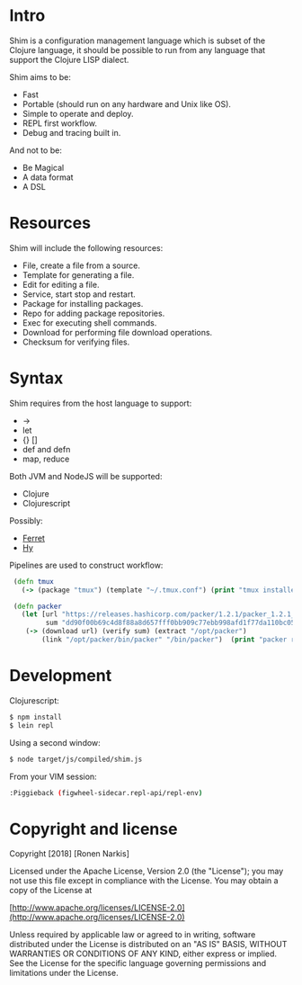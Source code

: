 # Intro

Shim is a configuration management language which is subset of the Clojure language, it should be possible to run from any language that support the Clojure LISP dialect.

Shim aims to be:

* Fast
* Portable (should run on any hardware and Unix like OS).
* Simple to operate and deploy.
* REPL first workflow.
* Debug and tracing built in.

And not to be:

* Be Magical
* A data format
* A DSL

# Resources

Shim will include the following resources:

* File, create a file from a source.
* Template for generating a file.
* Edit for editing a file.
* Service, start stop and restart.
* Package for installing packages.
* Repo for adding package repositories.
* Exec for executing shell commands.
* Download for performing file download operations.
* Checksum for verifying files.

# Syntax

Shim requires from the host language to support:

* ->
* let
* {} []
* def and defn
* map, reduce

Both JVM and NodeJS will be supported:

* Clojure
* Clojurescript

Possibly:

* [Ferret](https://github.com/nakkaya/ferret)
* [Hy](http://docs.hylang.org/en/stable/)


Pipelines are used to construct workflow:

```clojure
 (defn tmux
   (-> (package "tmux") (template "~/.tmux.conf") (print "tmux installed"))

 (defn packer
   (let [url "https://releases.hashicorp.com/packer/1.2.1/packer_1.2.1_linux_amd64.zip"
         sum "dd90f00b69c4d8f88a8d657fff0bb909c77ebb998afd1f77da110bc05e2ed9c3"]
    (-> (download url) (verify sum) (extract "/opt/packer")
        (link "/opt/packer/bin/packer" "/bin/packer")  (print "packer ready"))

```

# Development

Clojurescript:

```bash
$ npm install
$ lein repl
```

Using a second window:

```bash
$ node target/js/compiled/shim.js
```

From your VIM session:

```bash
:Piggieback (figwheel-sidecar.repl-api/repl-env)
```

# Copyright and license

Copyright [2018] [Ronen Narkis]

Licensed under the Apache License, Version 2.0 (the "License");
you may not use this file except in compliance with the License.
You may obtain a copy of the License at

  [http://www.apache.org/licenses/LICENSE-2.0](http://www.apache.org/licenses/LICENSE-2.0)

Unless required by applicable law or agreed to in writing, software
distributed under the License is distributed on an "AS IS" BASIS,
WITHOUT WARRANTIES OR CONDITIONS OF ANY KIND, either express or implied.
See the License for the specific language governing permissions and
limitations under the License.
